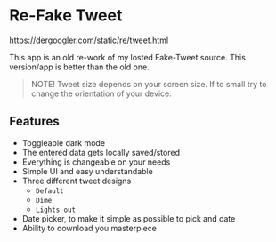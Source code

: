 # Re-Fake Tweet

https://dergoogler.com/static/re/tweet.html

This app is an old re-work of my losted Fake-Tweet source. This version/app is better than the old one.

> NOTE! Tweet size depends on your screen size. If to small try to change the orientation of your device.

## Features

- Toggleable dark mode
- The entered data gets locally saved/stored
- Everything is changeable on your needs
- Simple UI and easy understandable
- Three different tweet designs
  - `Default`
  - `Dime`
  - `Lights out`
- Date picker, to make it simple as possible to pick and date
- Ability to download you masterpiece
